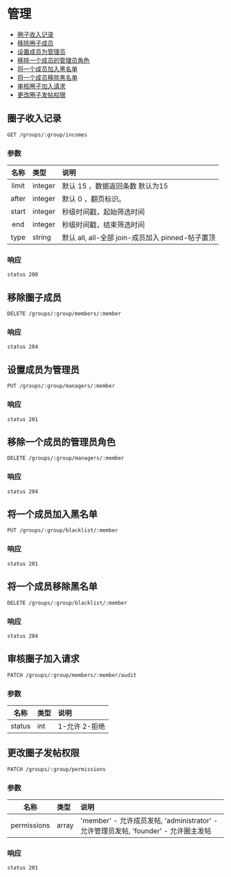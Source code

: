 # 管理

- [圈子收入记录](#圈子收入记录)
- [移除圈子成员](#移除圈子成员)
- [设置成员为管理员](#设置成员为管理员)
- [移除一个成员的管理员角色](#移除一个成员的管理员角色)
- [将一个成员加入黑名单](#将一个成员加入黑名单)
- [将一个成员移除黑名单](#将一个成员移除黑名单)
- [审核圈子加入请求](#审核圈子加入请求)
- [更改圈子发帖权限](#更改圈子发帖权限)

## 圈子收入记录

```
GET /groups/:group/incomes
```

### 参数

| 名称 | 类型 | 说明 |
|:----:|:-----|:-----|
|limit|integer| 默认 15 ，数据返回条数 默认为15|
|after|integer|默认 0 ，翻页标识。|
|start|integer|秒级时间戳，起始筛选时间 |
|end|integer|秒级时间戳，结束筛选时间|
|type|string|默认 all, all-全部 join-成员加入 pinned-帖子置顶|

### 响应

```
status 200
```

## 移除圈子成员

```
DELETE /groups/:group/members/:member
```

### 响应

```
status 204
```

## 设置成员为管理员

```
PUT /groups/:group/managers/:member
```

### 响应

```
status 201
```

## 移除一个成员的管理员角色

```
DELETE /groups/:group/managers/:member
```

### 响应

```
status 204
```

## 将一个成员加入黑名单

```
PUT /groups/:group/blacklist/:member
```

### 响应

```
status 201
```

## 将一个成员移除黑名单

```
DELETE /groups/:group/blacklist/:member
```

### 响应

```
status 204
```

## 审核圈子加入请求

```
PATCH /groups/:group/members/:member/audit
```

### 参数

| 名称 | 类型 | 说明 |
|:----:|:-----|:-----|
|status|int| 1-允许 2-拒绝|


## 更改圈子发帖权限

```
PATCH /groups/:group/permissions
```

### 参数

| 名称 | 类型 | 说明 |
|:----:|:-----|:-----|
|permissions|array| 'member' - 允许成员发帖, 'administrator' - 允许管理员发帖, 'founder' - 允许圈主发帖|


### 响应

```
status 201
```



